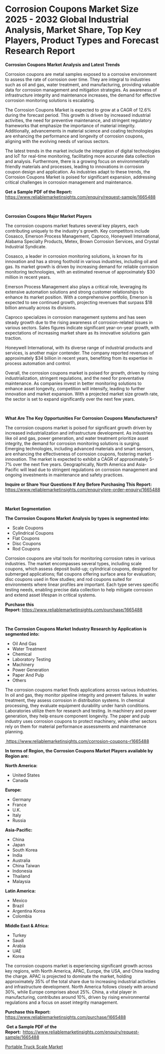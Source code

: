 <p><h1>Corrosion Coupons Market Size 2025 - 2032 Global Industrial Analysis, Market Share, Top Key Players, Product Types and Forecast Research Report</h1></p><p><strong>Corrosion Coupons Market Analysis and Latest Trends</strong></p>
<p><p>Corrosion coupons are metal samples exposed to a corrosive environment to assess the rate of corrosion over time. They are integral to industries such as oil and gas, water treatment, and manufacturing, providing valuable data for corrosion management and mitigation strategies. As awareness of infrastructure integrity and maintenance increases, the demand for effective corrosion monitoring solutions is escalating.</p><p>The Corrosion Coupons Market is expected to grow at a CAGR of 12.6% during the forecast period. This growth is driven by increased industrial activities, the need for preventive maintenance, and stringent regulatory frameworks that emphasize the importance of material integrity. Additionally, advancements in material science and coating technologies are enhancing the performance and longevity of corrosion coupons, aligning with the evolving needs of various sectors.</p><p>The latest trends in the market include the integration of digital technologies and IoT for real-time monitoring, facilitating more accurate data collection and analysis. Furthermore, there is a growing focus on environmentally friendly materials and processes, leading to innovations in corrosion coupon design and application. As industries adapt to these trends, the Corrosion Coupons Market is poised for significant expansion, addressing critical challenges in corrosion management and maintenance.</p></p>
<p><strong>Get a Sample PDF of the Report:&nbsp;</strong> <a href="https://www.reliablemarketinsights.com/enquiry/request-sample/1665488?utm_campaign=3033&utm_medium=2&utm_source=Github&utm_content=ia&utm_term=08042025&utm_id=corrosion-coupons">https://www.reliablemarketinsights.com/enquiry/request-sample/1665488</a></p>
<p>&nbsp;</p>
<p><strong>Corrosion Coupons Major Market Players</strong></p>
<p><p>The corrosion coupons market features several key players, each contributing uniquely to the industry's growth. Key competitors include Cosasco, Emerson Process Management, Caproco, Honeywell International, Alabama Specialty Products, Metex, Brown Corrosion Services, and Crystal Industrial Syndicate.</p><p>Cosasco, a leader in corrosion monitoring solutions, is known for its innovation and has a strong foothold in various industries, including oil and gas. Its market growth is driven by increasing demand for reliable corrosion monitoring technologies, with an estimated revenue of approximately $30 million in recent years.</p><p>Emerson Process Management also plays a critical role, leveraging its extensive automation solutions and strong customer relationships to enhance its market position. With a comprehensive portfolio, Emerson is expected to see continued growth, projecting revenues that surpass $18 billion annually across its divisions. </p><p>Caproco specializes in corrosion management systems and has seen steady growth due to the rising awareness of corrosion-related issues in various sectors. Sales figures indicate significant year-on-year growth, with expectations of increasing market share as its innovative solutions gain traction.</p><p>Honeywell International, with its diverse range of industrial products and services, is another major contender. The company reported revenues of approximately $34 billion in recent years, benefiting from its expertise in process automation and control. </p><p>Overall, the corrosion coupons market is poised for growth, driven by rising industrialization, stringent regulations, and the need for preventative maintenance. As companies invest in better monitoring solutions to enhance asset longevity, competition will intensify, leading to further innovation and market expansion. With a projected market size growth rate, the sector is set to expand significantly over the next few years.</p></p>
<p>&nbsp;</p>
<p><strong>What Are The Key Opportunities For Corrosion Coupons Manufacturers?</strong></p>
<p><p>The corrosion coupons market is poised for significant growth driven by increased industrialization and infrastructure development. As industries like oil and gas, power generation, and water treatment prioritize asset integrity, the demand for corrosion monitoring solutions is surging. Emerging technologies, including advanced materials and smart sensors, are enhancing the effectiveness of corrosion coupons, fostering market innovation. The market is expected to exhibit a CAGR of approximately 5-7% over the next five years. Geographically, North America and Asia-Pacific will lead due to stringent regulations on corrosion management and ongoing investments in maintenance and safety practices.</p></p>
<p><strong>Inquire or Share Your Questions If Any Before Purchasing This Report:</strong> <a href="https://www.reliablemarketinsights.com/enquiry/pre-order-enquiry/1665488?utm_campaign=3033&utm_medium=2&utm_source=Github&utm_content=ia&utm_term=08042025&utm_id=corrosion-coupons">https://www.reliablemarketinsights.com/enquiry/pre-order-enquiry/1665488</a></p>
<p>&nbsp;</p>
<p><strong>Market Segmentation</strong></p>
<p><strong>The Corrosion Coupons Market Analysis by types is segmented into:</strong></p>
<p><ul><li>Scale Coupons</li><li>Cylindrical Coupons</li><li>Flat Coupons</li><li>Disc Coupons</li><li>Rod Coupons</li></ul></p>
<p><p>Corrosion coupons are vital tools for monitoring corrosion rates in various industries. The market encompasses several types, including scale coupons, which assess deposit build-up; cylindrical coupons, designed for submerged applications; flat coupons offering surface area for evaluation; disc coupons used in flow studies; and rod coupons suited for environments where linear profiles are important. Each type serves specific testing needs, enabling precise data collection to help mitigate corrosion and extend asset lifespan in critical systems.</p></p>
<p><strong>Purchase this Report:&nbsp;</strong><a href="https://www.reliablemarketinsights.com/purchase/1665488?utm_campaign=3033&utm_medium=2&utm_source=Github&utm_content=ia&utm_term=08042025&utm_id=corrosion-coupons">https://www.reliablemarketinsights.com/purchase/1665488</a></p>
<p>&nbsp;</p>
<p><strong>The Corrosion Coupons Market Industry Research by Application is segmented into:</strong></p>
<p><ul><li>Oil And Gas</li><li>Water Treatment</li><li>Chemical</li><li>Laboratory Testing</li><li>Machinery</li><li>Power Generation</li><li>Paper And Pulp</li><li>Others</li></ul></p>
<p><p>The corrosion coupons market finds applications across various industries. In oil and gas, they monitor pipeline integrity and prevent failures. In water treatment, they assess corrosion in distribution systems. In chemical processing, they evaluate equipment durability under harsh conditions. Laboratories utilize them for research and testing. In machinery and power generation, they help ensure component longevity. The paper and pulp industry uses corrosion coupons to protect machinery, while other sectors rely on them for material performance assessments and maintenance planning.</p></p>
<p><a href="https://www.reliablemarketinsights.com/corrosion-coupons-r1665488?utm_campaign=3033&utm_medium=2&utm_source=Github&utm_content=ia&utm_term=08042025&utm_id=corrosion-coupons">&nbsp;https://www.reliablemarketinsights.com/corrosion-coupons-r1665488</a></p>
<p><strong>In terms of Region, the Corrosion Coupons Market Players available by Region are:</strong></p>
<p>
    <p> <strong> North America: </strong>
        <ul>
            <li>United States</li>
            <li>Canada</li>
        </ul>
        </p> 
    <p> <strong> Europe: </strong>
        <ul>
            <li>Germany</li>
            <li>France</li>
            <li>U.K.</li>
            <li>Italy</li>
            <li>Russia</li>
        </ul>
        </p> 
    <p> <strong> Asia-Pacific: </strong>
        <ul>
            <li>China</li>
            <li>Japan</li>
            <li>South Korea</li>
            <li>India</li>
            <li>Australia</li>
            <li>China Taiwan</li>
            <li>Indonesia</li>
            <li>Thailand</li>
            <li>Malaysia</li>
        </ul>
        </p> 
    <p> <strong> Latin America: </strong>
        <ul>
            <li>Mexico</li>
            <li>Brazil</li>
            <li>Argentina Korea</li>
            <li>Colombia</li>
        </ul>
        </p> 
    <p> <strong> Middle East & Africa: </strong>
        <ul>
            <li>Turkey</li>
            <li>Saudi</li>
            <li>Arabia</li>
            <li>UAE</li>
            <li>Korea</li>
        </ul>
    </p>
    </p>
<p><p>The corrosion coupons market is experiencing significant growth across key regions, with North America, APAC, Europe, the USA, and China leading the charge. APAC is projected to dominate the market, holding approximately 35% of the total share due to increasing industrial activities and infrastructure development. North America follows closely with around 30%, while Europe comprises about 25%. China, a vital player in manufacturing, contributes around 10%, driven by rising environmental regulations and a focus on asset integrity management.</p></p>
<p><strong>Purchase this Report: </strong><a href="https://www.reliablemarketinsights.com/purchase/1665488?utm_campaign=3033&utm_medium=2&utm_source=Github&utm_content=ia&utm_term=08042025&utm_id=corrosion-coupons">https://www.reliablemarketinsights.com/purchase/1665488</a></p>
<p>&nbsp;<strong>Get a Sample PDF of the Report:&nbsp;&nbsp;</strong><a href="https://www.reliablemarketinsights.com/enquiry/request-sample/1665488?utm_campaign=3033&utm_medium=2&utm_source=Github&utm_content=ia&utm_term=08042025&utm_id=corrosion-coupons">https://www.reliablemarketinsights.com/enquiry/request-sample/1665488</a></p>
<p><strong></strong></p>
<p><p><a href="https://github.com/khifzaba/Market-Research-Report-List-1/blob/main/portable-truck-scale-market.md?utm_campaign=3033&utm_medium=2&utm_source=Github&utm_content=ia&utm_term=08042025&utm_id=corrosion-coupons">Portable Truck Scale Market</a></p></p>